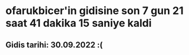 # ofarukbicer'in gidisine son 7 gun 21 saat 41 dakika 15 saniye kaldi

## Gidis tarihi: 30.09.2022 :(